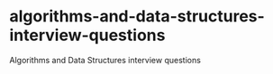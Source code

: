 # algorithms-and-data-structures-interview-questions
Algorithms and Data Structures interview questions
